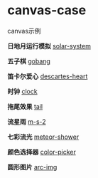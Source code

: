 # canvas-case
canvas示例

**日地月运行模拟**
[solar-system](https://guozi007a.github.io/canvas-case/solar-system/)

**五子棋**
[gobang](https://guozi007a.github.io/canvas-case/gobang/)

**笛卡尔爱心**
[descartes-heart](https://guozi007a.github.io/canvas-case/descartes-heart/)

**时钟**
[clock](https://guozi007a.github.io/canvas-case/clock/)

**拖尾效果**
[tail](https://guozi007a.github.io/canvas-case/tail/)

**流星雨**
[m-s-2](https://guozi007a.github.io/canvas-case/ms2/)

**七彩流光**
[meteor-shower](https://guozi007a.github.io/canvas-case/meteor-shower/)

**颜色选择器**
[color-picker](https://guozi007a.github.io/canvas-case/color-picker/)

**圆形图片**
[arc-img](https://guozi007a.github.io/canvas-case/arc-img/)